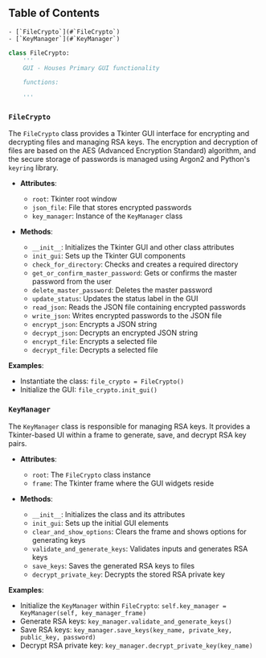 ## Table of Contents

    - [`FileCrypto`](#`FileCrypto`)
    - [`KeyManager`](#`KeyManager`)



```Python
class FileCrypto:
    '''
	GUI - Houses Primary GUI functionality

	functions:
	
	'''
```


### `FileCrypto`

The `FileCrypto` class provides a Tkinter GUI interface for encrypting and decrypting files and managing RSA keys. The encryption and decryption of files are based on the AES (Advanced Encryption Standard) algorithm, and the secure storage of passwords is managed using Argon2 and Python's `keyring` library.

- **Attributes**:  
  - `root`: Tkinter root window  
  - `json_file`: File that stores encrypted passwords  
  - `key_manager`: Instance of the `KeyManager` class

- **Methods**:  
  - `__init__`: Initializes the Tkinter GUI and other class attributes  
  - `init_gui`: Sets up the Tkinter GUI components  
  - `check_for_directory`: Checks and creates a required directory  
  - `get_or_confirm_master_password`: Gets or confirms the master password from the user  
  - `delete_master_password`: Deletes the master password  
  - `update_status`: Updates the status label in the GUI  
  - `read_json`: Reads the JSON file containing encrypted passwords  
  - `write_json`: Writes encrypted passwords to the JSON file  
  - `encrypt_json`: Encrypts a JSON string  
  - `decrypt_json`: Decrypts an encrypted JSON string  
  - `encrypt_file`: Encrypts a selected file  
  - `decrypt_file`: Decrypts a selected file

**Examples**:  
- Instantiate the class: `file_crypto = FileCrypto()`  
- Initialize the GUI: `file_crypto.init_gui()`



### `KeyManager`

The `KeyManager` class is responsible for managing RSA keys. It provides a Tkinter-based UI within a frame to generate, save, and decrypt RSA key pairs.

- **Attributes**:  
  - `root`: The `FileCrypto` class instance  
  - `frame`: The Tkinter frame where the GUI widgets reside

- **Methods**:  
  - `__init__`: Initializes the class and its attributes  
  - `init_gui`: Sets up the initial GUI elements  
  - `clear_and_show_options`: Clears the frame and shows options for generating keys  
  - `validate_and_generate_keys`: Validates inputs and generates RSA keys  
  - `save_keys`: Saves the generated RSA keys to files  
  - `decrypt_private_key`: Decrypts the stored RSA private key
  
**Examples**:  
- Initialize the `KeyManager` within `FileCrypto`: `self.key_manager = KeyManager(self, key_manager_frame)`  
- Generate RSA keys: `key_manager.validate_and_generate_keys()`  
- Save RSA keys: `key_manager.save_keys(key_name, private_key, public_key, password)`  
- Decrypt RSA private key: `key_manager.decrypt_private_key(key_name)`
